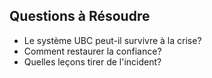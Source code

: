 ## Questions à Résoudre
- Le système UBC peut-il survivre à la crise?
- Comment restaurer la confiance?
- Quelles leçons tirer de l'incident?
